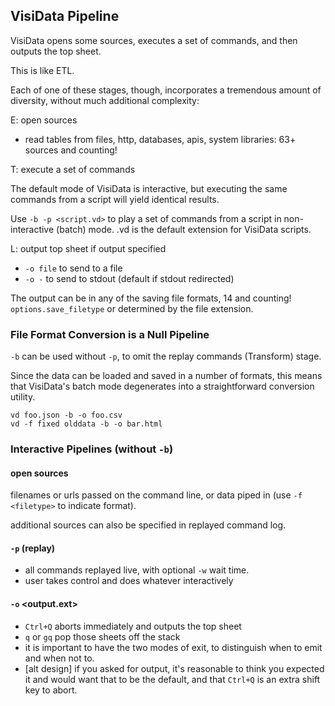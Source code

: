 ## VisiData Pipeline

VisiData opens some sources, executes a set of commands, and then outputs the top sheet.

This is like ETL.

Each of one of these stages, though, incorporates a tremendous amount of diversity, without much additional complexity:

E: open sources
  - read tables from files, http, databases, apis, system libraries: 63+ sources and counting!

T: execute a set of commands

The default mode of VisiData is interactive, but executing the same commands from a script will yield identical results.

Use `-b -p <script.vd>` to play a set of commands from a script in non-interactive (batch) mode.
.vd is the default extension for VisiData scripts.

L: output top sheet if output specified
  - `-o file` to send to a file
  - `-o -` to send to stdout (default if stdout redirected)

The output can be in any of the saving file formats, 14 and counting!
`options.save_filetype` or determined by the file extension.


### File Format Conversion is a Null Pipeline

`-b` can be used without `-p`, to omit the replay commands (Transform) stage.

Since the data can be loaded and saved in a number of formats, this means that VisiData's batch mode degenerates into a straightforward conversion utility.

    vd foo.json -b -o foo.csv
    vd -f fixed olddata -b -o bar.html

### Interactive Pipelines (without `-b`)

#### open sources

filenames or urls passed on the command line, or data piped in (use `-f <filetype>` to indicate format).

additional sources can also be specified in replayed command log.

#### `-p` (replay)

- all commands replayed live, with optional `-w` wait time.
- user takes control and does whatever interactively

#### `-o` <output.ext>
   - `Ctrl+Q` aborts immediately and outputs the top sheet
   - `q` or `gq` pop those sheets off the stack
   - it is important to have the two modes of exit, to distinguish when to emit and when not to.
   - [alt design] if you asked for output, it's reasonable to think you expected it and would want that to be the default, and that `Ctrl+Q` is an extra shift key to abort.
